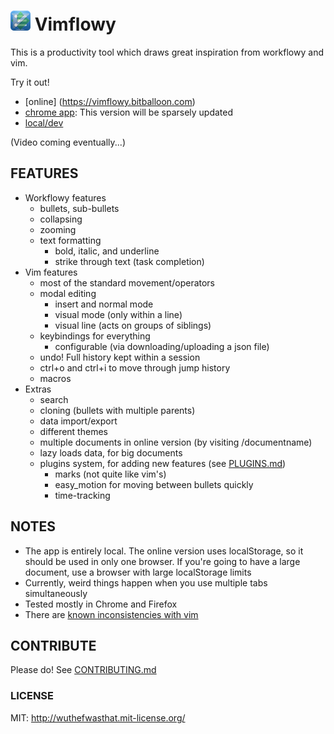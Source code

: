 # ![Vimflowy](/assets/images/vimflowy-32.png?raw=true) Vimflowy

This is a productivity tool which draws great inspiration from workflowy and vim.

Try it out!
- [online] (https://vimflowy.bitballoon.com)
- [chrome app](https://chrome.google.com/webstore/detail/vimflowy/dkdhbejgjplkmbiglmjobppakgmiimei): This version will be sparsely updated
- [local/dev](CONTRIBUTING.md)

(Video coming eventually...)

## FEATURES ##

- Workflowy features
  - bullets, sub-bullets
  - collapsing
  - zooming
  - text formatting
    - bold, italic, and underline
    - strike through text (task completion)
- Vim features
  - most of the standard movement/operators
  - modal editing
    - insert and normal mode
    - visual mode (only within a line)
    - visual line (acts on groups of siblings)
  - keybindings for everything
    - configurable (via downloading/uploading a json file)
  - undo!  Full history kept within a session
  - ctrl+o and ctrl+i to move through jump history
  - macros
- Extras
  - search
  - cloning (bullets with multiple parents)
  - data import/export
  - different themes
  - multiple documents in online version (by visiting /documentname)
  - lazy loads data, for big documents
  - plugins system, for adding new features (see [PLUGINS.md](PLUGINS.md))
    - marks (not quite like vim's)
    - easy_motion for moving between bullets quickly
    - time-tracking

## NOTES ##

- The app is entirely local. The online version uses localStorage, so it should be used in only one browser.
  If you're going to have a large document, use a browser with large localStorage limits
- Currently, weird things happen when you use multiple tabs simultaneously
- Tested mostly in Chrome and Firefox
- There are [known inconsistencies with vim](vim_inconsistencies.md)

## CONTRIBUTE ##

Please do!  See [CONTRIBUTING.md](CONTRIBUTING.md)

### LICENSE ###

MIT: http://wuthefwasthat.mit-license.org/
